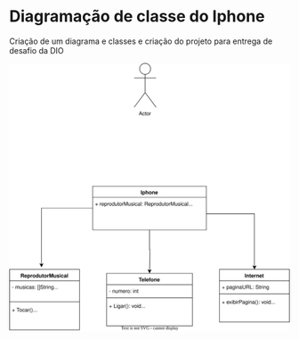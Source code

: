 
# Diagramação de classe do Iphone

Criação de um diagrama e classes e criação do projeto para entrega de desafio da DIO

![Banner](https://raw.githubusercontent.com/danilobserafim/diagramacao-de-classe-do-Iphone/a220ed0320e3a269b887207efacaef33a44fc879/src/assets/Iphone.drawio.svg)













